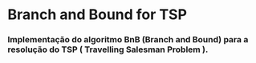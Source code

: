 # Branch and Bound for TSP

### Implementação do algoritmo BnB (Branch and Bound) para a resolução do TSP ( Travelling Salesman Problem ).
